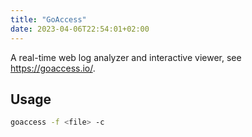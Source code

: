 ```yaml
---
title: "GoAccess"
date: 2023-04-06T22:54:01+02:00
---
```


A real-time web log analyzer and interactive viewer, see https://goaccess.io/.

## Usage

```bash
goaccess -f <file> -c
```